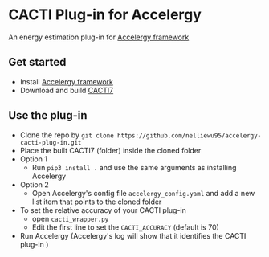 # CACTI Plug-in for Accelergy

An energy estimation plug-in for [Accelergy framework](https://github.com/nelliewu95/accelergy)

## Get started 
- Install [Accelergy framework](https://github.com/nelliewu95/accelergy)
- Download and build [CACTI7](https://github.com/HewlettPackard/cacti) 

## Use the plug-in
- Clone the repo by ```git clone https://github.com/nelliewu95/accelergy-cacti-plug-in.git```
- Place the built CACTI7 (folder) inside the cloned folder
- Option 1
    - Run ```pip3 install .``` and use the same arguments as installing Accelergy
- Option 2
    - Open Accelergy's config file ```accelergy_config.yaml``` and add a new list item that points to the cloned folder
- To set the relative accuracy of your CACTI plug-in
    - open ```cacti_wrapper.py``` 
    - Edit the first line to set the ```CACTI_ACCURACY``` (default is 70)
- Run Accelergy (Accelergy's log will show that it identifies the CACTI plug-in )
